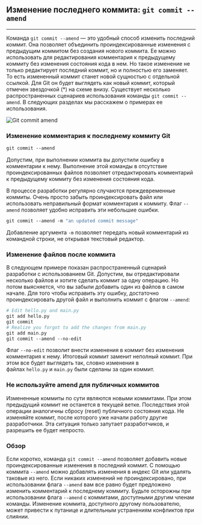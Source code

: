 ## Изменение последнего коммита: `git commit --amend`

---

Команда `git commit --amend` — это удобный способ изменить последний коммит. Она позволяет объединить проиндексированные изменения с предыдущим коммитом без создания нового коммита. Ее можно использовать для редактирования комментария к предыдущему коммиту без изменения состояния кода в нем. Но такое изменение не только редактирует последний коммит, но и полностью его заменяет. То есть измененный коммит станет новой сущностью с отдельной ссылкой. Для Git он будет выглядеть как новый коммит, который отмечен звездочкой (\*) на схеме внизу. Существует несколько распространенных сценариев использования команды `git commit --amend`. В следующих разделах мы расскажем о примерах ее использования.

![Git commit amend](https://wac-cdn.atlassian.com/dam/jcr:34fd0826-9e89-4ef1-bce8-b1325cf48306/01-02%20Changing%20the%20Last%20Commit.svg?cdnVersion=1492)

### Изменение комментария к последнему коммиту Git 

```zsh terminal
git commit --amend
```

Допустим, при выполнении коммита вы допустили ошибку в комментарии к нему. Выполнение этой команды в отсутствие проиндексированных файлов позволяет отредактировать комментарий к предыдущему коммиту без изменения состояния кода.

В процессе разработки регулярно случаются преждевременные коммиты. Очень просто забыть проиндексировать файл или использовать неправильный формат комментария к коммиту. Флаг `--amend` позволяет удобно исправить эти небольшие ошибки.

```zsh terminal
git commit --amend -m "an updated commit message"
```

Добавление аргумента `-m` позволяет передать новый комментарий из командной строки, не открывая текстовый редактор.

### Изменение файлов после коммита 

В следующем примере показан распространенный сценарий разработки с использованием Git. Допустим, вы отредактировали несколько файлов и хотите сделать коммит за одну операцию. Но потом выясняется, что вы забыли добавить один из файлов в самом начале. Для того чтобы исправить эту ошибку, достаточно проиндексировать другой файл и выполнить коммит с флагом `--amend`:

```zsh terminal
# Edit hello.py and main.py
git add hello.py
git commit 
# Realize you forgot to add the changes from main.py 
git add main.py 
git commit --amend --no-edit
```

Флаг `--no-edit` позволит внести изменения в коммит без изменения комментария к нему. Итоговый коммит заменит неполный коммит. При этом все будет выглядеть так, словно изменения в файлах `hello.py` и `main.py` были сделаны за один коммит.

### Не используйте amend для публичных коммитов 

Измененные коммиты по сути являются новыми коммитами. При этом предыдущий коммит не останется в текущей ветке. Последствия этой операции аналогичны сбросу (reset) публичного состояния кода. Не изменяйте коммит, после которого уже начали работу другие разработчики. Эта ситуация только запутает разработчиков, и разрешить ее будет непросто.

### Обзор 

Если коротко, команда `git commit --amend` позволяет добавить новые проиндексированные изменения в последний коммит. С помощью коммита `--amend` можно добавлять изменения в индекс Git или удалять таковые из него. Если никаких изменений не проиндексировано, при использовании флага `--amend` вам все равно будет предложено изменить комментарий к последнему коммиту. Будьте осторожны при использовании флага `--amend` с коммитами, доступными другим членам команды. Изменение коммита, доступного другому пользователю, может привести к путанице и длительным устранениям конфликтов при слиянии.